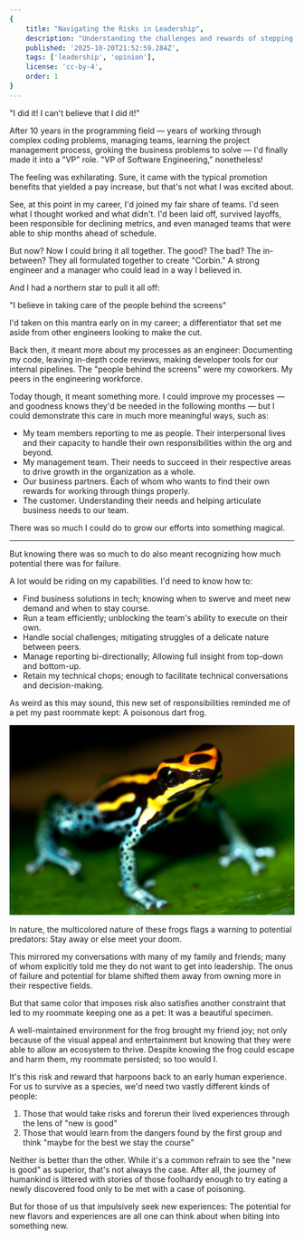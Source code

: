 ```yaml
---
{
    title: "Navigating the Risks in Leadership",
    description: "Understanding the challenges and rewards of stepping into leadership roles.",
    published: '2025-10-20T21:52:59.284Z',
    tags: ['leadership', 'opinion'],
    license: 'cc-by-4',
    order: 1
}
---
```


"I did it! I can't believe that I did it!"

After 10 years in the programming field — years of working through complex coding problems, managing teams, learning the project management process, groking the business problems to solve — I'd finally made it into a "VP" role. "VP of Software Engineering," nonetheless!

The feeling was exhilarating. Sure, it came with the typical promotion benefits that yielded a pay increase, but that's not what I was excited about.

See, at this point in my career, I'd joined my fair share of teams. I'd seen what I thought worked and what didn't. I'd been laid off, survived layoffs, been responsible for declining metrics, and even managed teams that were able to ship months ahead of schedule.

But now? Now I could bring it all together. The good? The bad? The in-between? They all formulated together to create "Corbin." A strong engineer and a manager who could lead in a way I believed in.

And I had a northern star to pull it all off:

"I believe in taking care of the people behind the screens"

I'd taken on this mantra early on in my career; a differentiator that set me aside from other engineers looking to make the cut.

Back then, it meant more about my processes as an engineer: Documenting my code, leaving in-depth code reviews, making developer tools for our internal pipelines. The "people behind the screens" were my coworkers. My peers in the engineering workforce.

Today though, it meant something more. I could improve my processes — and goodness knows they'd be needed in the following months — but I could demonstrate this care in much more meaningful ways, such as:

- My team members reporting to me as people. Their interpersonal lives and their capacity to handle their own responsibilities within the org and beyond.
- My management team. Their needs to succeed in their respective areas to drive growth in the organization as a whole.
- Our business partners. Each of whom who wants to find their own rewards for working through things properly.
- The customer. Understanding their needs and helping articulate business needs to our team.

There was so much I could do to grow our efforts into something magical.

---

But knowing there was so much to do also meant recognizing how much potential there was for failure.

A lot would be riding on my capabilities. I'd need to know how to:

- Find business solutions in tech; knowing when to swerve and meet new demand and when to stay course.
- Run a team efficiently; unblocking the team's ability to execute on their own.
- Handle social challenges; mitigating struggles of a delicate nature between peers.
- Manage reporting bi-directionally; Allowing full insight from top-down and bottom-up.
- Retain my technical chops; enough to facilitate technical conversations and decision-making.

As weird as this may sound, this new set of responsibilities reminded me of a pet my past roommate kept: A poisonous dart frog.

[![A multicolored dart frog](./frog.jpg)](https://www.flickr.com/photos/sascha-gebhardt/4469099301/in/photostream/)

In nature, the multicolored nature of these frogs flags a warning to potential predators: Stay away or else meet your doom.

This mirrored my conversations with many of my family and friends; many of whom explicitly told me they do not want to get into leadership. The onus of failure and potential for blame shifted them away from owning more in their respective fields.

But that same color that imposes risk also satisfies another constraint that led to my roommate keeping one as a pet: It was a beautiful specimen.

A well-maintained environment for the frog brought my friend joy; not only because of the visual appeal and entertainment but knowing that they were able to allow an ecosystem to thrive. Despite knowing the frog could escape and harm them, my roommate persisted; so too would I.

It's this risk and reward that harpoons back to an early human experience. For us to survive as a species, we'd need two vastly different kinds of people:

1) Those that would take risks and forerun their lived experiences through the lens of "new is good"
2) Those that would learn from the dangers found by the first group and think "maybe for the best we stay the course"

Neither is better than the other. While it's a common refrain to see the "new is good" as superior, that's not always the case. After all, the journey of humankind is littered with stories of those foolhardy enough to try eating a newly discovered food only to be met with a case of poisoning.

But for those of us that impulsively seek new experiences: The potential for new flavors and experiences are all one can think about when biting into something new.
